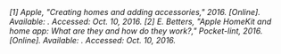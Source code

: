 [^B-1-1]: Insteon®, "Home," in Insteon, Insteon, 2016. [Online]. Available: <http://www.insteon.com/>. Accessed: Oct. 6, 2016.
[^B-1-2]: Insteon®, "WHITEPAPER: The Details,". [Online]. Available: <http://cache.insteon.com/documentation/insteon_details.pdf>. Accessed: Oct. 6, 2016.
[^B-1-3]: Insteon®, "WHITEPAPER: Compared,". [Online]. Available: <http://cache.insteon.com/documentation/insteon_compared.pdf>. Accessed: Oct. 6, 2016.
[^B-1-4]: Apiary, "Insteon API · Apiary,". [Online]. Available: <http://docs.insteon.apiary.io/>. Accessed: Oct. 6, 2016.
[^B-1-5]: Apiary, "Wink API · Apiary,". [Online]. Available: <http://docs.winkapiv2.apiary.io/#reference/oauth/obtain-access-token>. Accessed: Oct. 9, 2016.
[^B-1-6]: Wink, "Wink FAQ - Wink@Home Wiki," 2015. [Online]. Available: <http://wiki.winkathome.net/Wink_FAQ>. Accessed: Oct. 6, 2016.
[^B-1-7]: Wink, "A simpler smart home," Wink, 2016. [Online]. Available: <http://www.wink.com/help/faq/>. Accessed: Oct. 8, 2016.
[^B-1-8]: Samsung, "Samsung SmartThings hub FAQ — SmartThings developer documentation," 2016. [Online]. Available: <http://docs.smartthings.com/en/latest/sept-2015-faq.html>. Accessed: Oct. 6, 2016.
[^B-1-9]: SmartThings, "How it works," SmartThings, 2016. [Online]. Available: <https://www.smartthings.com/how-it-works>. Accessed: Oct. 10, 2016.
[^B-1-10]: Apple, "Use the home app on your iPhone, iPad, and iPod touch," Apple Support, 2016. [Online]. Available: <https://support.apple.com/en-ca/HT204893>. Accessed: Oct. 10, 2016.

<cite>
[1] Apple, "Creating homes and adding accessories," 2016. [Online]. Available:
<https://developer.apple.com/library/content/documentation/NetworkingInternet/Conceptual/HomeKitDeveloperGuide/WritingtotheHomeKitDatabase/WritingtotheHomeKitDatabase.html#//apple_ref/doc/uid/TP40015050-CH4-SW1>.
Accessed: Oct. 10, 2016.
</cite>

<cite>
[2] E. Betters, "Apple HomeKit and home app: What are they and how do they work?,"
Pocket-lint, 2016. [Online]. Available:
<http://www.pocket-lint.com/news/129922-apple-homekit-and-home-app-what-are-they-and-how-do-they-work>.
Accessed: Oct. 10, 2016.
</cite>
